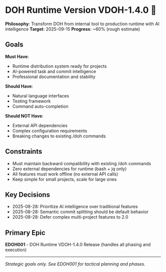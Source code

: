 # DOH Runtime Version VDOH-1.4.0 🎯

**Philosophy**: Transform DOH from internal tool to production runtime with AI intelligence **Target**: 2025-09-15
**Progress**: ~60% (rough estimate)

## Goals

**Must Have**:

- Runtime distribution system ready for projects
- AI-powered task and commit intelligence
- Professional documentation and stability

**Should Have**:

- Natural language interfaces
- Testing framework
- Command auto-completion

**Should NOT Have**:

- External API dependencies
- Complex configuration requirements
- Breaking changes to existing /doh commands

## Constraints

- Must maintain backward compatibility with existing /doh commands
- Zero external dependencies for runtime (bash + jq only)
- All features must work offline (no external API calls)
- Keep simple for small projects, scale for large ones

## Key Decisions

- 2025-08-28: Prioritize AI intelligence over traditional features
- 2025-08-28: Semantic commit splitting should be default behavior
- 2025-08-28: Defer complex multi-project features to 2.0

## Primary Epic

**EDOH001** - DOH Runtime VDOH-1.4.0 Release (handles all phasing and execution)

---

_Strategic goals only. See EDOH001 for tactical planning and phases._
